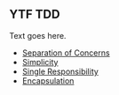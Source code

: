 ## YTF TDD

Text goes here.

* [Separation of Concerns](#separation-of-concerns)
* [Simplicity](#simplicity)
* [Single Responsibility](#single-responsibility)
* [Encapsulation](#encapsulation)
